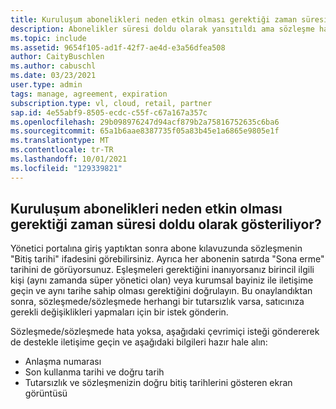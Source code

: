 ```yaml
---
title: Kuruluşum abonelikleri neden etkin olması gerektiği zaman süresi doldu olarak gösteriliyor?
description: Abonelikler süresi doldu olarak yansıtıldı ama sözleşme hala etkin
ms.topic: include
ms.assetid: 9654f105-ad1f-42f7-ae4d-e3a56dfea508
author: CaityBuschlen
ms.author: cabuschl
ms.date: 03/23/2021
user.type: admin
tags: manage, agreement, expiration
subscription.type: vl, cloud, retail, partner
sap.id: 4e55abf9-8505-ecdc-c55f-c67a167a357c
ms.openlocfilehash: 29b098976247d94acf879b2a75816752635c6ba6
ms.sourcegitcommit: 65a1b6aae8387735f05a83b45e1a6865e9805e1f
ms.translationtype: MT
ms.contentlocale: tr-TR
ms.lasthandoff: 10/01/2021
ms.locfileid: "129339821"
---
```

## <a name="why-are-my-organizations-subscriptions-showing-as-expired-when-they-should-be-active"></a>Kuruluşum abonelikleri neden etkin olması gerektiği zaman süresi doldu olarak gösteriliyor?

Yönetici portalına giriş yaptıktan sonra abone kılavuzunda sözleşmenin "Bitiş tarihi" ifadesini görebilirsiniz. Ayrıca her abonenin satırda "Sona erme" tarihini de görüyorsunuz. Eşleşmeleri gerektiğini inanıyorsanız birincil ilgili kişi (aynı zamanda süper yönetici olan) veya kurumsal bayiniz ile iletişime geçin ve aynı tarihe sahip olması gerektiğini doğrulayın. Bu onaylandıktan sonra, sözleşmede/sözleşmede herhangi bir tutarsızlık varsa, satıcınıza gerekli değişiklikleri yapmaları için bir istek gönderin. 

Sözleşmede/sözleşmede hata yoksa, aşağıdaki çevrimiçi isteği göndererek de destekle iletişime geçin ve aşağıdaki bilgileri hazır hale alın:
- Anlaşma numarası
- Son kullanma tarihi ve doğru tarih
- Tutarsızlık ve sözleşmenizin doğru bitiş tarihlerini gösteren ekran görüntüsü